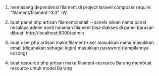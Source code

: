 1. memasang dependensi filament di project laravel
    composer require "filament/filament:^3.3" -W

2. buat panel
    php artisan filament:install --panels
        isikan nama panel misalnya admin
        nanti halaman filament bisa diakses di panel
        barusan dibuat: http://localhost:8000/admin

3. buat user
    php artisan make:filament-user
        masukkan nama
        masukkan email (digunakan sebagai login)
        masukkan password (tampilannya kosong)

4. buat resource
    php artisan make:filament-resource Barang
        membuat resource untuk model Barang